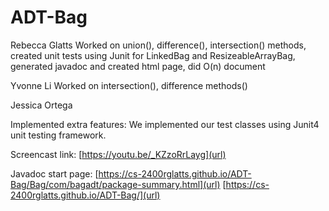 # ADT-Bag

Rebecca Glatts
Worked on union(), difference(), intersection() methods, created unit tests using Junit for LinkedBag and ResizeableArrayBag, 
generated javadoc and created html page, did O(n) document

Yvonne Li
Worked on intersection(), difference methods()

Jessica Ortega

Implemented extra features:
We implemented our test classes using Junit4 unit testing framework.

Screencast link: [https://youtu.be/_KZzoRrLayg](url)

Javadoc start page: [https://cs-2400rglatts.github.io/ADT-Bag/Bag/com/bagadt/package-summary.html](url)
[https://cs-2400rglatts.github.io/ADT-Bag/](url)
